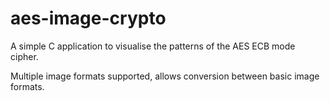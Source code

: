 # aes-image-crypto
A simple C application to visualise the patterns of the AES ECB mode cipher.

Multiple image formats supported, allows conversion between basic image formats.
